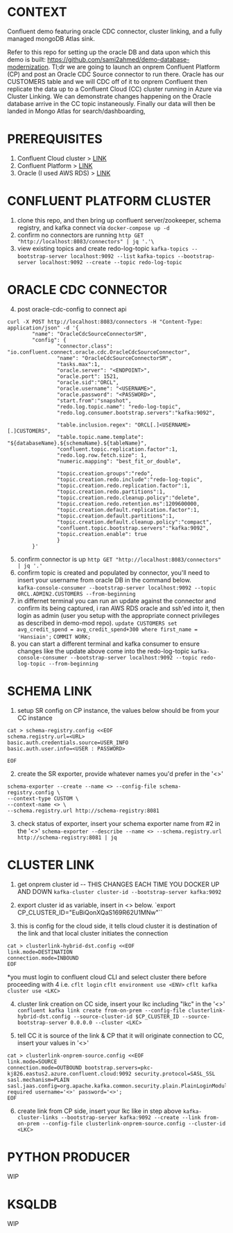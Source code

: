 # CONTEXT
Confluent demo featuring oracle CDC connector, cluster linking, and a fully managed mongoDB Atlas sink. 

Refer to this repo for setting up the oracle DB and data upon which this demo is built: https://github.com/sami2ahmed/demo-database-modernization. Tl;dr we are going to launch an onprem Confluent Platform (CP) and post an Oracle CDC Source connector to run there. Oracle has our CUSTOMERS table and we will CDC off of it to onprem Confluent then replicate the data up to a Confluent Cloud (CC) cluster running in Azure via Cluster Linking. We can demonstrate changes happening on the Oracle database arrive in the CC topic instaneously. Finally our data will then be landed in Mongo Atlas for search/dashboarding, 

# PREREQUISITES
1. Confluent Cloud cluster > [LINK](https://github.com/confluentinc/demo-database-modernization/blob/master/setup.md#set-up-confluent-cloud)
2. Confluent Platform > [LINK](https://docs.confluent.io/platform/current/installation/installing_cp/zip-tar.html#manual-install-using-zip-and-tar-archives)
3. Oracle (I used AWS RDS) > [LINK](https://github.com/confluentinc/demo-database-modernization/blob/master/setup.md#create-an-oracle-db-instance)

# CONFLUENT PLATFORM CLUSTER
1. clone this repo, and then bring up confluent server/zookeeper, schema registry, and kafka connect via `docker-compose up -d`
2. confirm no connectors are running 
`http GET "http://localhost:8083/connectors" | jq '.'\`
3. view existing topics and create redo-log-topic
`kafka-topics --bootstrap-server localhost:9092 --list`
`kafka-topics --bootstrap-server localhost:9092 --create --topic redo-log-topic`

# ORACLE CDC CONNECTOR
4. post oracle-cdc-config to connect api
```
curl -X POST http://localhost:8083/connectors -H "Content-Type: application/json" -d '{
        "name": "OracleCdcSourceConnectorSM",
        "config": {
                "connector.class": "io.confluent.connect.oracle.cdc.OracleCdcSourceConnector",
                "name": "OracleCdcSourceConnectorSM",
                "tasks.max":1,
                "oracle.server": "<ENDPOINT>",
                "oracle.port": 1521,
                "oracle.sid":"ORCL",
                "oracle.username": "<USERNAME>",
                "oracle.password": "<PASSWORD>",
                "start.from":"snapshot",
                "redo.log.topic.name": "redo-log-topic",
                "redo.log.consumer.bootstrap.servers":"kafka:9092",

                "table.inclusion.regex": "ORCL[.]<USERNAME>[.]CUSTOMERS",
                "table.topic.name.template": "${databaseName}.${schemaName}.${tableName}",
                "confluent.topic.replication.factor":1,
                "redo.log.row.fetch.size": 1,
                "numeric.mapping": "best_fit_or_double",

                "topic.creation.groups":"redo",
                "topic.creation.redo.include":"redo-log-topic",
                "topic.creation.redo.replication.factor":1,
                "topic.creation.redo.partitions":1,
                "topic.creation.redo.cleanup.policy":"delete",
                "topic.creation.redo.retention.ms":1209600000,
                "topic.creation.default.replication.factor":1,
                "topic.creation.default.partitions":1,
                "topic.creation.default.cleanup.policy":"compact",
                "confluent.topic.bootstrap.servers":"kafka:9092",
                "topic.creation.enable": true
                }
        }'
```
5. confirm connector is up
`http GET "http://localhost:8083/connectors" | jq '.'`
6. confirm topic is created and populated by connector, you'll need to insert your username from oracle DB in the command below.  
`kafka-console-consumer --bootstrap-server localhost:9092 --topic ORCL.ADMIN2.CUSTOMERS --from-beginning`
7. in differnet terminal you can run an update against the connector and confirm its being captured, i ran AWS RDS oracle and ssh'ed into it, then login as admin (user you setup with the appropriate connect privileges as described in demo-mod repo).
`update CUSTOMERS set avg_credit_spend = avg_credit_spend+300 where first_name = 'Hansiain';`
`COMMIT WORK;`
8. you can start a different terminal and kafka consumer to ensure changes like the update above come into the redo-log-topic
`kafka-console-consumer --bootstrap-server localhost:9092 --topic redo-log-topic --from-beginning`

# SCHEMA LINK
1. setup SR config on CP instance, the values below should be from your CC instance
```
cat > schema-registry.config <<EOF
schema.registry.url=<URL>
basic.auth.credentials.source=USER_INFO
basic.auth.user.info=<USER : PASSWORD>

EOF
```
2. create the SR exporter, provide whatever names you'd prefer in the '<>'
```
schema-exporter --create --name <> --config-file schema-registry.config \
--context-type CUSTOM \
--context-name <> \
--schema.registry.url http://schema-registry:8081
```

3. check status of exporter, insert your schema exporter name from #2 in the '<>'
`schema-exporter --describe --name <> --schema.registry.url http://schema-registry:8081 | jq`

# CLUSTER LINK
1. get onprem cluster id -- THIS CHANGES EACH TIME YOU DOCKER UP AND DOWN
`kafka-cluster cluster-id --bootstrap-server kafka:9092`

2. export cluster id as variable, insert in <> below.
`export CP_CLUSTER_ID="EuBiQonXQaS169R62U1MNw"``

3. this is config for the cloud side, it tells cloud cluster it is destination of the link and that local cluster initiates the connection
```
cat > clusterlink-hybrid-dst.config <<EOF
link.mode=DESTINATION
connection.mode=INBOUND
EOF
```

*you must login to confluent cloud CLI and select cluster there before proceeding with 4 i.e.
`cflt login`
`cflt environment use <ENV>`
`cflt kafka cluster use <LKC>`

4. cluster link creation on CC side, insert your lkc including "lkc" in the '<>'
`confluent kafka link create from-on-prem --config-file clusterlink-hybrid-dst.config --source-cluster-id $CP_CLUSTER_ID --source-bootstrap-server 0.0.0.0 --cluster <LKC>`

5. tell CC it is source of the link & CP that it will originate connection to CC, insert your values in '<>'
```
cat > clusterlink-onprem-source.config <<EOF
link.mode=SOURCE
connection.mode=OUTBOUND bootstrap.servers=pkc-kj826.eastus2.azure.confluent.cloud:9092 security.protocol=SASL_SSL
sasl.mechanism=PLAIN sasl.jaas.config=org.apache.kafka.common.security.plain.PlainLoginModule required username='<>' password='<>';
EOF
```

6. create link from CP side, insert your lkc like in step above
`kafka-cluster-links --bootstrap-server kafka:9092 --create --link from-on-prem --config-file clusterlink-onprem-source.config --cluster-id <LKC>`

# PYTHON PRODUCER
WIP

# KSQLDB
WIP

